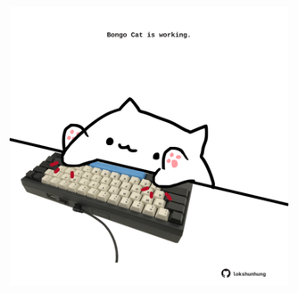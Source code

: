 <!-- built at 05/04/2021, 07:12:21 UTC -->
<p align="center">
  <img width="500" height="500" src="./ReadmeImage.svg">
</p>
